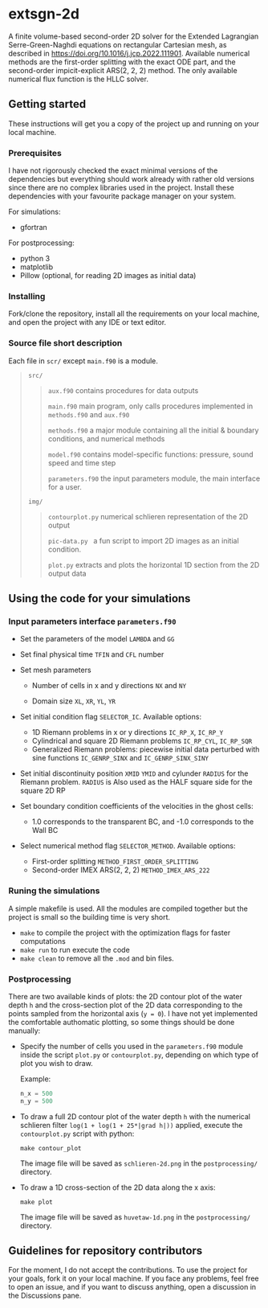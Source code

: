 # extsgn-2d
A finite volume-based second-order 2D solver for the Extended Lagrangian Serre-Green-Naghdi equations on rectangular Cartesian mesh, as described in https://doi.org/10.1016/j.jcp.2022.111901. Available numerical methods are the first-order splitting with the exact ODE part, and the second-order impicit-explicit ARS(2, 2, 2) method. The only available numerical flux function is the HLLC solver.

## Getting started
These instructions will get you a copy of the project up and running on your local machine.

### Prerequisites

I have not rigorously checked the exact minimal versions of the dependencies but everything should work already with rather old versions since there are no complex libraries used in the project. Install these dependencies with your favourite package manager on your system.

For simulations:

* gfortran

For postprocessing:

* python 3
* matplotlib
* Pillow (optional, for reading 2D images as initial data)

### Installing

Fork/clone the repository, install all the requirements on your local machine, and open the project with any IDE or text editor.

### Source file short description

Each file in `scr/`  except `main.f90` is a module. 

> `src/`
>
> > `aux.f90`  contains procedures for data outputs 
> >
> > `main.f90`  main program, only calls procedures implemented in `methods.f90` and `aux.f90`
> >
> > `methods.f90` a major module containing all the initial & boundary conditions, and numerical methods
> >
> > `model.f90` contains model-specific functions: pressure, sound speed and time step
> >
> > `parameters.f90` the input parameters module, the main interface for a user.
>
> `img/`
>
> > `contourplot.py` numerical schlieren representation of the 2D output
> >
> > `pic-data.py ` a fun script to import 2D images as an initial condition.
> >
> > `plot.py` extracts and plots the horizontal 1D section from the 2D output data



## Using the code for your simulations

### Input parameters interface `parameters.f90`

* Set the parameters of the model `LAMBDA` and `GG`

* Set final physical time `TFIN` and `CFL` number

* Set mesh parameters

    * Number of cells in x and y directions `NX` and `NY` 

    * Domain size `XL`, `XR`, `YL`, `YR`

* Set initial condition flag `SELECTOR_IC`. Available options:
    * 1D Riemann problems in x or y directions `IC_RP_X`, `IC_RP_Y`
    * Cylindrical and square 2D Riemann problems `IC_RP_CYL`, `IC_RP_SQR`
    * Generalized Riemann problems: piecewise initial data perturbed with sine functions `IC_GENRP_SINX` and  `IC_GENRP_SINX_SINY`
* Set initial discontinuity position `XMID` `YMID` and cylunder `RADIUS` for the Riemann problem. `RADIUS` is Also used as the HALF square side for the square 2D RP

* Set boundary condition coefficients of the velocities in the ghost cells:
    * 1.0 corresponds to the transparent BC, and -1.0 corresponds to the Wall BC
* Select numerical method flag `SELECTOR_METHOD`. Available options:
    * First-order splitting `METHOD_FIRST_ORDER_SPLITTING`
    * Second-order IMEX ARS(2, 2, 2) `METHOD_IMEX_ARS_222`



### Runing the simulations

A simple makefile is used. All the modules are compiled together but the project is small so the building time is very short.

* `make` to compile the project with the optimization flags for faster computations
* `make run` to run execute the code
* `make clean` to remove all the `.mod` and bin files. 



### Postprocessing

There are two available kinds of plots: the 2D contour plot of the water depth `h` and the cross-section plot of the 2D data corresponding to the points sampled from the horizontal axis (`y = 0`).
I have not yet implemented the comfortable authomatic plotting, so some things should be done manually:

* Specify the number of cells you used in the `parameters.f90` module inside the script `plot.py` or `contourplot.py`, depending on which type of plot you wish to draw.

    Example: 

    ```python
    n_x = 500
    n_y = 500
    ```

* To draw a full 2D contour plot of the water depth `h` with the numerical schlieren filter `log(1 + log(1 + 25*|grad h|))` applied, execute the `contourplot.py` script with python:

    ```shell
    make contour_plot
    ```

  The image file will be saved as `schlieren-2d.png` in the `postprocessing/` directory.


* To draw a 1D cross-section of the 2D data along the x axis:

    ```shell
    make plot
    ```

  The image file will be saved as `huvetaw-1d.png` in the `postprocessing/` directory. 



## Guidelines for repository contributors

For the moment, I do not accept the contributions. To use the project for your goals, fork it on your local machine. If you face any problems, feel free to open an issue, and if you want to discuss anything, open a discussion in the Discussions pane.
